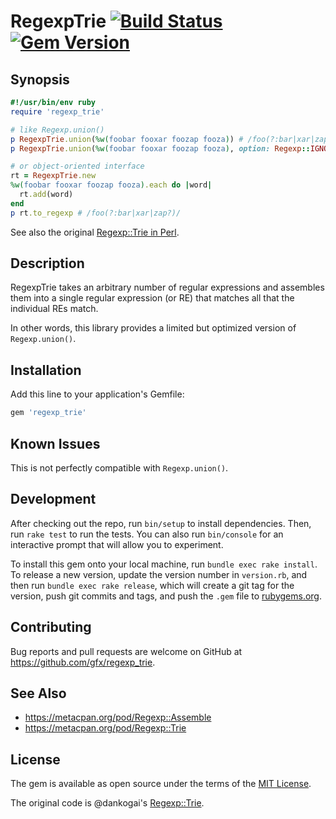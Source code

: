 # RegexpTrie [![Build Status](https://travis-ci.org/gfx/ruby-regexp_trie.svg?branch=master)](https://travis-ci.org/gfx/ruby-regexp_trie) [![Gem Version](https://badge.fury.io/rb/regexp_trie.svg)](https://badge.fury.io/rb/regexp_trie)

## Synopsis

```ruby
#!/usr/bin/env ruby
require 'regexp_trie'

# like Regexp.union()
p RegexpTrie.union(%w(foobar fooxar foozap fooza)) # /foo(?:bar|xar|zap?)/
p RegexpTrie.union(%w(foobar fooxar foozap fooza), option: Regexp::IGNORECASE) # /foo(?:bar|xar|zap?)/i

# or object-oriented interface
rt = RegexpTrie.new
%w(foobar fooxar foozap fooza).each do |word|
  rt.add(word)
end
p rt.to_regexp # /foo(?:bar|xar|zap?)/
```

See also the original [Regexp::Trie in Perl](https://metacpan.org/pod/Regexp::Trie).

## Description

RegexpTrie takes an arbitrary number of regular expressions and assembles them into a single regular expression (or RE) that matches all that the individual REs match.

In other words, this library provides a limited but optimized version of `Regexp.union()`.

## Installation

Add this line to your application's Gemfile:

```ruby
gem 'regexp_trie'
```

## Known Issues

This is not perfectly compatible with `Regexp.union()`.

## Development

After checking out the repo, run `bin/setup` to install dependencies. Then, run `rake test` to run the tests. You can also run `bin/console` for an interactive prompt that will allow you to experiment.

To install this gem onto your local machine, run `bundle exec rake install`. To release a new version, update the version number in `version.rb`, and then run `bundle exec rake release`, which will create a git tag for the version, push git commits and tags, and push the `.gem` file to [rubygems.org](https://rubygems.org).

## Contributing

Bug reports and pull requests are welcome on GitHub at https://github.com/gfx/regexp_trie.

## See Also

* https://metacpan.org/pod/Regexp::Assemble
* https://metacpan.org/pod/Regexp::Trie

## License

The gem is available as open source under the terms of the [MIT License](http://opensource.org/licenses/MIT).

The original code is @dankogai's [Regexp::Trie](https://metacpan.org/pod/Regexp::Trie).
